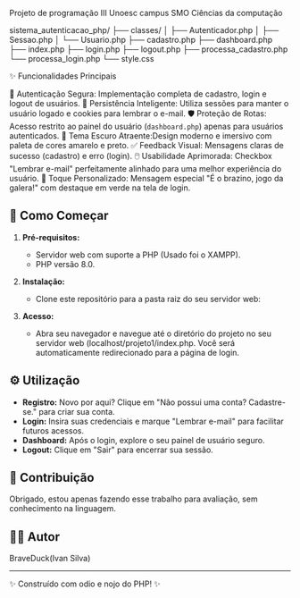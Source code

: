 Projeto de programação III
Unoesc campus SMO
Ciências da computação 

sistema_autenticacao_php/
├── classes/
│   ├── Autenticador.php
│   ├── Sessao.php
│   └── Usuario.php
├── cadastro.php
├── dashboard.php
├── index.php
├── login.php
├── logout.php
├── processa_cadastro.php
└── processa_login.php
└── style.css


✨ Funcionalidades Principais

🔑 Autenticação Segura: Implementação completa de cadastro, login e logout de usuários.
💾 Persistência Inteligente: Utiliza sessões para manter o usuário logado e cookies para lembrar o e-mail.
🛡️ Proteção de Rotas: Acesso restrito ao painel do usuário (`dashboard.php`) apenas para usuários autenticados.
🎨 Tema Escuro Atraente:Design moderno e imersivo com paleta de cores amarelo e preto.
✅ Feedback Visual: Mensagens claras de sucesso (cadastro) e erro (login).
🖱️ Usabilidade Aprimorada: Checkbox "Lembrar e-mail" perfeitamente alinhado para uma melhor experiência do usuário.
📢 Toque Personalizado: Mensagem especial "É o brazino, jogo da galera!" com destaque em verde na tela de login.

## 🚀 Como Começar

1.  **Pré-requisitos:**
    - Servidor web com suporte a PHP (Usado foi o XAMPP).
    - PHP versão 8.0.

2.  **Instalação:**
    - Clone este repositório para a pasta raiz do seu servidor web:
  

3.  **Acesso:**
    - Abra seu navegador e navegue até o diretório do projeto no seu servidor web (localhost/projeto1/index.php. Você será automaticamente redirecionado para a página de login.

## ⚙️ Utilização

- **Registro:** Novo por aqui? Clique em "Não possui uma conta? Cadastre-se." para criar sua conta.
- **Login:** Insira suas credenciais e marque "Lembrar e-mail" para facilitar futuros acessos.
- **Dashboard:** Após o login, explore o seu painel de usuário seguro.
- **Logout:** Clique em "Sair" para encerrar sua sessão.


## 🤝 Contribuição

Obrigado, estou apenas fazendo esse trabalho para avaliação, sem conhecimento na linguagem.


## 🧑‍💻 Autor

BraveDuck(Ivan Silva)

---

✨ Construído com odio e nojo do  PHP! ✨
